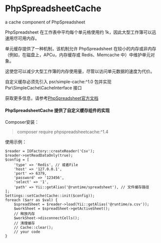 # PhpSpreadsheetCache
a cache component of PhpSpreadsheet

PhpSpreadsheet 在工作表中平均每个单元格使用约 1k，因此大型工作簿可以迅速用尽可用内存。

单元缓存提供了一种机制，该机制允许 PhpSpreadsheet 在较小的内存或非内存（例如，在磁盘上，APCu，内存缓存或 Redis、Memcache 中）中维护单元对象。

这使您可以减少大型工作簿的内存使用量，尽管以访问单元数据的速度为代价。 

自定义缓存必须先引入 psr/simple-cache:^1.0 包并实现 Psr\SimpleCache\CacheInterface 接口

获取更多信息，请参考[PhpSpreadsheet官方文档](https://phpspreadsheet.readthedocs.io/en/stable/)

#### PhpSpreadsheetCache 提供了自定义缓存组件的实现

Composer安装：
>composer require phpspreadsheetcache:^1.4

使用示例：
~~~
$reader = IOFactory::createReader('Csv');
$reader->setReadDataOnly(true);
$config = [
    'type' => 'Redis', // 或者File
    'host' => '127.0.0.1',
    'port' => 6379,
    'password' => '123456',
    'select' => '1',
    'path' => Yii::getAlias('@runtime/spreadsheet'), // 文件缓存路径
];
Settings::setCache(Cache::init($config));
foreach ($arr as $val) {
    $spreadSheet = $reader->load(Yii::getAlias('@runtime/a.csv'));
    $workSheet = $spreadSheet->getActiveSheet();
    // 释放内存
    $workSheet->disconnectCells();
    // 清理缓存
    // Cache::clear();
    // your code
}
~~~
